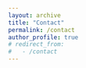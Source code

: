 ```yaml
---
layout: archive
title: "Contact"
permalink: /contact
author_profile: true
# redirect_from:
#   - /contact
---
```


<!-- {% include base_path %} -->

<!-- ## Full CV available in pdf [here](http://hang-deng.github.io/files/cv.pdf) -->

<!-- # Contact -->
